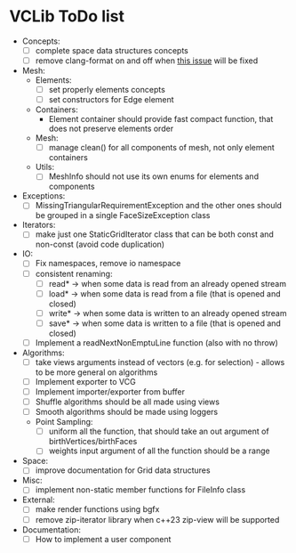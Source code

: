 # VCLib ToDo list

- Concepts:
  - [ ] complete space data structures concepts
  - [ ] remove clang-format on and off when [this issue](https://github.com/llvm/llvm-project/issues/59412) will be fixed
- Mesh:
  - Elements:
    - [ ] set properly elements concepts
    - [ ] set constructors for Edge element
  - Containers:
    - Element container should provide fast compact function, that does not preserve elements order
  - Mesh:
    - [ ] manage clean() for all components of mesh, not only element containers 
  - Utils:
    - [ ] MeshInfo should not use its own enums for elements and components
- Exceptions:
  - [ ] MissingTriangularRequirementException and the other ones should be grouped in a single FaceSizeException class
- Iterators:
  - [ ] make just one StaticGridIterator class that can be both const and non-const (avoid code duplication)
- IO:
  - [ ] Fix namespaces, remove io namespace
  - [ ] consistent renaming:
    - [ ] read* -> when some data is read from an already opened stream
    - [ ] load* -> when some data is read from a file (that is opened and closed)
    - [ ] write* -> when some data is written to an already opened stream
    - [ ] save* -> when some data is written to a file (that is opened and closed)
  - [ ] Implement a readNextNonEmptuLine function (also with no throw)
- Algorithms:
  - [ ] take views arguments instead of vectors (e.g. for selection) - allows to be more general on algorithms
  - [ ] Implement exporter to VCG
  - [ ] Implement importer/exporter from buffer
  - [ ] Shuffle algorithms should be all made using views
  - [ ] Smooth algorithms should be made using loggers
  - Point Sampling:
    - [ ] uniform all the function, that should take an out argument of birthVertices/birthFaces
    - [ ] weights input argument of all the function should be a range
- Space:
  - [ ] improve documentation for Grid data structures
- Misc:
  - [ ] implement non-static member functions for FileInfo class
- External:
  - [ ] make render functions using bgfx
  - [ ] remove zip-iterator library when c++23 zip-view will be supported
- Documentation:
  - [ ] How to implement a user component
